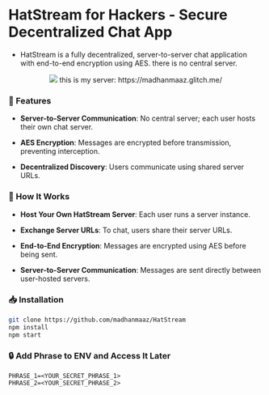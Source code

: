 # HatStream for Hackers - Secure Decentralized Chat App

- HatStream is a fully decentralized, server-to-server chat application with end-to-end encryption using AES. there is no central server.

<p align=center>
<img src="./public/favicon.ico">
  this is my server: https://madhanmaaz.glitch.me/
</p>

### 🚀  Features
- **Server-to-Server Communication**: No central server; each user hosts their own chat server.

- **AES Encryption**: Messages are encrypted before transmission, preventing interception.

- **Decentralized Discovery**: Users communicate using shared server URLs.

### 🔧 How It Works
- **Host Your Own HatStream Server**: Each user runs a server instance.

- **Exchange Server URLs**: To chat, users share their server URLs.

- **End-to-End Encryption**: Messages are encrypted using AES before being sent.

- **Server-to-Server Communication**: Messages are sent directly between user-hosted servers.

### 📥 Installation
```bash
git clone https://github.com/madhanmaaz/HatStream
npm install
npm start
```

### 🔒 Add Phrase to ENV and Access It Later
```
PHRASE_1=<YOUR_SECRET_PHRASE_1>
PHRASE_2=<YOUR_SECRET_PHRASE_2>
```
